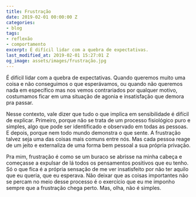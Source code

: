 ```yaml
---
title: Frustração
date: 2019-02-01 00:00:00 Z
categories:
- blog
tags:
- reflexão
- comportamento
excerpt: É difícil lidar com a quebra de expectativas.
last_modified_at: 2019-02-01 15:27:01 Z
og_image: assets/images/frustração.jpg
---
```


É difícil lidar com a quebra de expectativas. Quando queremos muito uma coisa e não conseguimos o que esperávamos, ou quando não queremos nada em específico mas nos vemos contrariados por qualquer motivo, costumamos ficar em uma situação de agonia e insatisfação que demora pra passar.

Nesse contexto, vale dizer que tudo o que implica em sensibilidade é difícil de explicar. Primeiro, porque não se trata de um processo fisiológico puro e simples, algo que pode ser identificado e observado em todas as pessoas. E depois, porque nem todo mundo demonstra o que sente. A frustração talvez seja uma das coisas mais comuns entre nós. Mas cada pessoa reage de um jeito e externaliza de uma forma bem pessoal a sua própria privação. 

Pra mim, frustração é como se um buraco se abrisse na minha cabeça e começasse a expulsar de lá todos os pensamentos positivos que eu tenho. Só o que fica é a própria sensação de me ver insatisfeito por não ter aquilo que eu queria, que eu esperava. Não deixar que as coisas importantes não se percam no meio desse processo é o exercício que eu me imponho sempre que a frustração chega perto. Mas, olha, não é simples.

<figure style="width: 400px" class="align-center">
  <img src="{{ site.url }}{{ site.baseurl }}/assets/images/frustração.jpg" alt="">
</figure> 
